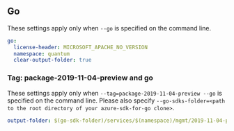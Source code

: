 ## Go

These settings apply only when `--go` is specified on the command line.

```yaml $(go)
go:
  license-header: MICROSOFT_APACHE_NO_VERSION
  namespace: quantum
  clear-output-folder: true
```

### Tag: package-2019-11-04-preview and go

These settings apply only when `--tag=package-2019-11-04-preview --go` is specified on the command line.
Please also specify `--go-sdks-folder=<path to the root directory of your azure-sdk-for-go clone>`.

```yaml $(tag) == 'package-2019-11-04-preview' && $(go)
output-folder: $(go-sdk-folder)/services/$(namespace)/mgmt/2019-11-04-preview/$(namespace)
```
